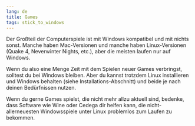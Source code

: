 ```yaml
---
lang: de
title: Games
tags: stick_to_windows
---
```


Der Gro&szlig;teil der Computerspiele ist mit Windows kompatibel und mit nichts sonst. Manche haben Mac-Versionen und manche haben Linux-Versionen (Quake 4, Neverwinter Nights, etc.), aber die meisten laufen nur auf Windows.

Wenn du also eine Menge Zeit mit dem Spielen neuer Games verbringst, solltest du bei Windows bleiben. Aber du kannst trotzdem Linux installieren und Windows behalten (siehe Installations-Abschnitt) und beide je nach deinen Bed&uuml;rfnissen nutzen.

Wenn du gerne Games spielst, die nicht mehr allzu aktuell sind, bedenke, dass Software wie Wine oder Cedega dir helfen kann, die nicht-allerneuesten Windowsspiele unter Linux problemlos zum Laufen zu bekommen.
